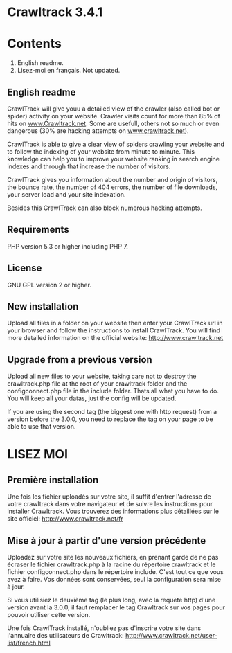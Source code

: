 Crawltrack 3.4.1
================

Contents
========
1. English readme.
2. Lisez-moi en français. Not updated.


English readme
--------------
CrawlTrack will give youu a detailed view of the crawler (also called bot or spider)
activity on your website.
Crawler visits count for more than 85% of hits on www.Crawltrack.net. Some are usefull,
others not so much or even dangerous (30% are hacking attempts on www.crawltrack.net).

CrawlTrack is able to give a clear view of spiders crawling your website and to follow
the indexing of your website from minute to minute.
This knowledge can help you to improve your website ranking in search engine indexes
and through that increase the number of visitors.

CrawlTrack gives you information about the number and origin of visitors, the bounce rate,
the number of 404 errors, the number of file downloads, your server load and your site
indexation.

Besides this CrawlTrack can also block numerous hacking attempts.


Requirements
------------
PHP version 5.3 or higher including PHP 7.

License
-------
GNU GPL version 2 or higher.

New installation
----------------
Upload all files in a folder on your website then enter your CrawlTrack url in your
browser and follow the instructions to install CrawlTrack.
You will find more detailed information on the official website: http://www.crawltrack.net

Upgrade from a previous version
-------------------------------
Upload all new files to your website, taking care not to destroy the crawltrack.php file at the root
of your crawltrack folder and the configconnect.php file in the include folder.
Thats all what you have to do. You will keep all your datas, just the config will be updated.

If you are using the second tag (the biggest one with http request) from a version before the 3.0.0,
you need to replace the tag on your page to be able to use that version.



LISEZ MOI
=========

Première installation
---------------------
Une fois les fichier uploadés sur votre site, il suffit d'entrer l'adresse de votre crawltrack
dans votre navigateur et de suivre les instructions pour installer Crawltrack.
Vous trouverez des informations plus détaillées sur le site officiel: http://www.crawltrack.net/fr

Mise à jour à partir d'une version précédente
---------------------------------------------
Uploadez sur votre site les nouveaux fichiers, en prenant garde de ne pas écraser le fichier crawltrack.php à la racine
du répertoire crawltrack et le fichier configconnect.php dans le répertoire include.
C'est tout ce que vous avez à faire. Vos données sont conservées, seul la configuration sera mise à jour.

Si vous utilisiez le deuxième tag (le plus long, avec la requète http) d'une version avant la 3.0.0, il faut remplacer
le tag Crawltrack sur vos pages pour pouvoir utiliser cette version.

Une fois CrawlTrack installé, n'oubliez pas d'inscrire votre site dans l'annuaire des utilisateurs de Crawltrack:
http://www.crawltrack.net/user-list/french.html
